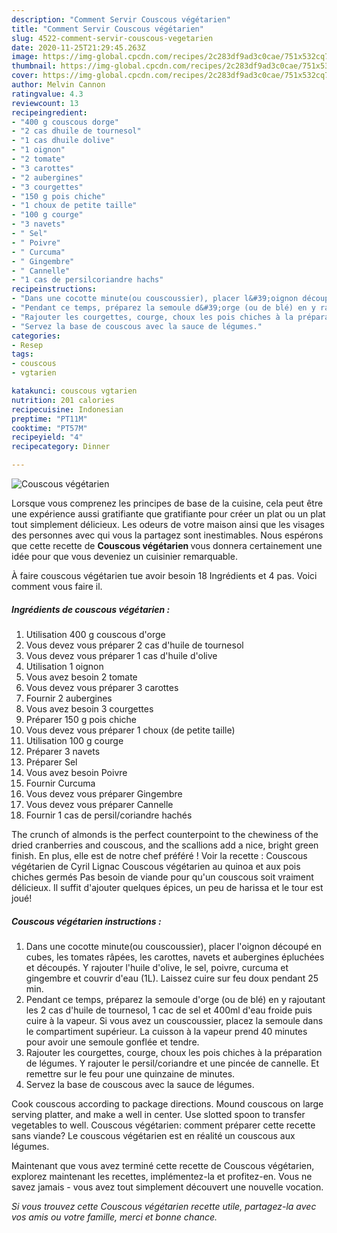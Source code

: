 ```yaml
---
description: "Comment Servir Couscous végétarien"
title: "Comment Servir Couscous végétarien"
slug: 4522-comment-servir-couscous-vegetarien
date: 2020-11-25T21:29:45.263Z
image: https://img-global.cpcdn.com/recipes/2c283df9ad3c0cae/751x532cq70/couscous-vegetarien-photo-principale-de-la-recette.jpg
thumbnail: https://img-global.cpcdn.com/recipes/2c283df9ad3c0cae/751x532cq70/couscous-vegetarien-photo-principale-de-la-recette.jpg
cover: https://img-global.cpcdn.com/recipes/2c283df9ad3c0cae/751x532cq70/couscous-vegetarien-photo-principale-de-la-recette.jpg
author: Melvin Cannon
ratingvalue: 4.3
reviewcount: 13
recipeingredient:
- "400 g couscous dorge"
- "2 cas dhuile de tournesol"
- "1 cas dhuile dolive"
- "1 oignon"
- "2 tomate"
- "3 carottes"
- "2 aubergines"
- "3 courgettes"
- "150 g pois chiche"
- "1 choux de petite taille"
- "100 g courge"
- "3 navets"
- " Sel"
- " Poivre"
- " Curcuma"
- " Gingembre"
- " Cannelle"
- "1 cas de persilcoriandre hachs"
recipeinstructions:
- "Dans une cocotte minute(ou couscoussier), placer l&#39;oignon découpé en cubes, les tomates râpées, les carottes, navets et aubergines épluchées et découpés. Y rajouter l&#39;huile d&#39;olive, le sel, poivre, curcuma et gingembre et couvrir d&#39;eau (1L). Laissez cuire sur feu doux pendant 25 min."
- "Pendant ce temps, préparez la semoule d&#39;orge (ou de blé) en y rajoutant les 2 cas d&#39;huile de tournesol, 1 cac de sel et 400ml d&#39;eau froide puis cuire à la vapeur. Si vous avez un couscoussier, placez la semoule dans le compartiment supérieur. La cuisson à la vapeur prend 40 minutes pour avoir une semoule gonflée et tendre."
- "Rajouter les courgettes, courge, choux les pois chiches à la préparation de légumes. Y rajouter le persil/coriandre et une pincée de cannelle. Et remettre sur le feu pour une quinzaine de minutes."
- "Servez la base de couscous avec la sauce de légumes."
categories:
- Resep
tags:
- couscous
- vgtarien

katakunci: couscous vgtarien 
nutrition: 201 calories
recipecuisine: Indonesian
preptime: "PT11M"
cooktime: "PT57M"
recipeyield: "4"
recipecategory: Dinner

---
```



![Couscous végétarien](https://img-global.cpcdn.com/recipes/2c283df9ad3c0cae/751x532cq70/couscous-vegetarien-photo-principale-de-la-recette.jpg)

Lorsque vous comprenez les principes de base de la cuisine, cela peut être une expérience aussi gratifiante que gratifiante pour créer un plat ou un plat tout simplement délicieux. Les odeurs de votre maison ainsi que les visages des personnes avec qui vous la partagez sont inestimables. Nous espérons que cette recette de <strong> Couscous végétarien </strong> vous donnera certainement une idée pour que vous deveniez un cuisinier remarquable.

<!--inarticleads1-->

À faire couscous végétarien tue avoir besoin 18 Ingrédients et 4 pas. Voici comment vous faire il.

##### Ingrédients de couscous végétarien :

1. Utilisation 400 g couscous d&#39;orge
1. Vous devez vous préparer 2 cas d&#39;huile de tournesol
1. Vous devez vous préparer 1 cas d&#39;huile d&#39;olive
1. Utilisation 1 oignon
1. Vous avez besoin 2 tomate
1. Vous devez vous préparer 3 carottes
1. Fournir 2 aubergines
1. Vous avez besoin 3 courgettes
1. Préparer 150 g pois chiche
1. Vous devez vous préparer 1 choux (de petite taille)
1. Utilisation 100 g courge
1. Préparer 3 navets
1. Préparer  Sel
1. Vous avez besoin  Poivre
1. Fournir  Curcuma
1. Vous devez vous préparer  Gingembre
1. Vous devez vous préparer  Cannelle
1. Fournir 1 cas de persil/coriandre hachés


The crunch of almonds is the perfect counterpoint to the chewiness of the dried cranberries and couscous, and the scallions add a nice, bright green finish. En plus, elle est de notre chef préféré ! Voir la recette : Couscous végétarien de Cyril Lignac Couscous végétarien au quinoa et aux pois chiches germés Pas besoin de viande pour qu&#39;un couscous soit vraiment délicieux. Il suffit d&#39;ajouter quelques épices, un peu de harissa et le tour est joué! 

<!--inarticleads2-->

##### Couscous végétarien instructions :

1. Dans une cocotte minute(ou couscoussier), placer l&#39;oignon découpé en cubes, les tomates râpées, les carottes, navets et aubergines épluchées et découpés. Y rajouter l&#39;huile d&#39;olive, le sel, poivre, curcuma et gingembre et couvrir d&#39;eau (1L). Laissez cuire sur feu doux pendant 25 min.
1. Pendant ce temps, préparez la semoule d&#39;orge (ou de blé) en y rajoutant les 2 cas d&#39;huile de tournesol, 1 cac de sel et 400ml d&#39;eau froide puis cuire à la vapeur. Si vous avez un couscoussier, placez la semoule dans le compartiment supérieur. La cuisson à la vapeur prend 40 minutes pour avoir une semoule gonflée et tendre.
1. Rajouter les courgettes, courge, choux les pois chiches à la préparation de légumes. Y rajouter le persil/coriandre et une pincée de cannelle. Et remettre sur le feu pour une quinzaine de minutes.
1. Servez la base de couscous avec la sauce de légumes.


Cook couscous according to package directions. Mound couscous on large serving platter, and make a well in center. Use slotted spoon to transfer vegetables to well. Couscous végétarien: comment préparer cette recette sans viande? Le couscous végétarien est en réalité un couscous aux légumes. 

<!--inarticleads1-->

<p>
Maintenant que vous avez terminé cette recette de Couscous végétarien, explorez maintenant les recettes, implémentez-la et profitez-en. Vous ne savez jamais - vous avez tout simplement découvert une nouvelle vocation.
</p>

<p>
<i>Si vous trouvez cette Couscous végétarien recette utile, partagez-la avec vos amis ou votre famille, merci et bonne chance.</i>
</p>
